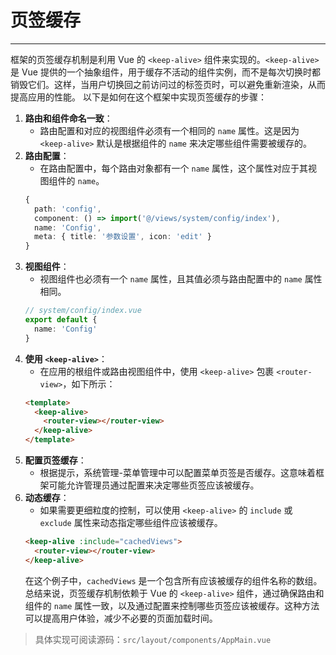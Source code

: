 # 页签缓存

- - -

框架的页签缓存机制是利用 Vue 的 `<keep-alive>` 组件来实现的。`<keep-alive>` 是 Vue 提供的一个抽象组件，用于缓存不活动的组件实例，而不是每次切换时都销毁它们。这样，当用户切换回之前访问过的标签页时，可以避免重新渲染，从而提高应用的性能。
以下是如何在这个框架中实现页签缓存的步骤：
1. **路由和组件命名一致**：
   - 路由配置和对应的视图组件必须有一个相同的 `name` 属性。这是因为 `<keep-alive>` 默认是根据组件的 `name` 来决定哪些组件需要被缓存的。
2. **路由配置**：
   - 在路由配置中，每个路由对象都有一个 `name` 属性，这个属性对应于其视图组件的 `name`。
   ```typescript
   {
     path: 'config',
     component: () => import('@/views/system/config/index'),
     name: 'Config',
     meta: { title: '参数设置', icon: 'edit' }
   }
   ```
3. **视图组件**：
   - 视图组件也必须有一个 `name` 属性，且其值必须与路由配置中的 `name` 属性相同。
   ```typescript
   // system/config/index.vue
   export default {
     name: 'Config'
   }
   ```
4. **使用 `<keep-alive>`**：
   - 在应用的根组件或路由视图组件中，使用 `<keep-alive>` 包裹 `<router-view>`，如下所示：
   ```html
   <template>
     <keep-alive>
       <router-view></router-view>
     </keep-alive>
   </template>
   ```
5. **配置页签缓存**：
   - 根据提示，系统管理-菜单管理中可以配置菜单页签是否缓存。这意味着框架可能允许管理员通过配置来决定哪些页签应该被缓存。
6. **动态缓存**：
   - 如果需要更细粒度的控制，可以使用 `<keep-alive>` 的 `include` 或 `exclude` 属性来动态指定哪些组件应该被缓存。
   ```html
   <keep-alive :include="cachedViews">
     <router-view></router-view>
   </keep-alive>
   ```
   在这个例子中，`cachedViews` 是一个包含所有应该被缓存的组件名称的数组。
总结来说，页签缓存机制依赖于 Vue 的 `<keep-alive>` 组件，通过确保路由和组件的 `name` 属性一致，以及通过配置来控制哪些页签应该被缓存。这种方法可以提高用户体验，减少不必要的页面加载时间。<br>
> 具体实现可阅读源码：`src/layout/components/AppMain.vue`